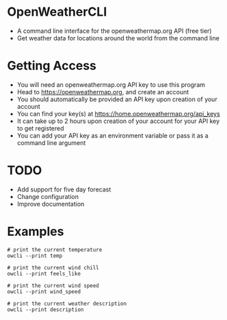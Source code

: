 # OpenWeatherCLI
- A command line interface for the openweathermap.org API (free tier)
- Get weather data for locations around the world from the command line

# Getting Access
- You will need an openweathermap.org API key to use this program
- Head to https://openweathermap.org, and create an account
- You should automatically be provided an API key upon creation of your account
- You can find your key(s) at https://home.openweathermap.org/api_keys
- It can take up to 2 hours upon creation of your account for your API key to get registered
- You can add your API key as an environment variable or pass it as a command line argument

# TODO
- Add support for five day forecast
- Change configuration
- Improve documentation

# Examples
```
# print the current temperature
owcli --print temp

# print the current wind chill 
owcli --print feels_like

# print the current wind speed
owcli --print wind_speed

# print the current weather description
owcli --print description
```
